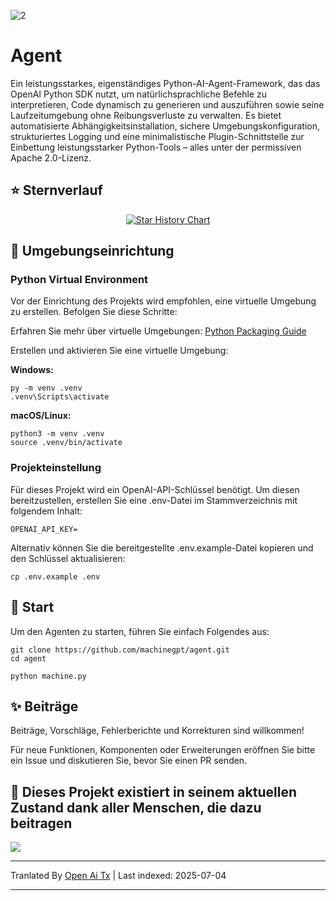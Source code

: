 ![2](https://github.com/user-attachments/assets/a18257a3-a678-4fd4-bf77-750dab4d99bb)

# Agent

Ein leistungsstarkes, eigenständiges Python-AI-Agent-Framework, das das OpenAI Python SDK nutzt, um natürlichsprachliche Befehle zu interpretieren, Code dynamisch zu generieren und auszuführen sowie seine Laufzeitumgebung ohne Reibungsverluste zu verwalten. Es bietet automatisierte Abhängigkeitsinstallation, sichere Umgebungskonfiguration, strukturiertes Logging und eine minimalistische Plugin-Schnittstelle zur Einbettung leistungsstarker Python-Tools – alles unter der permissiven Apache 2.0-Lizenz.

## ⭐ Sternverlauf

<p align="center">
  <a href="https://star-history.com/#machinegpt/agent&Date">
    <img alt="Star History Chart" src="https://api.star-history.com/svg?repos=machinegpt/agent&type=Date&theme=dark" onerror="this.src='https://api.star-history.com/svg?repos=machinegpt/agent&type=Date'" />
  </a>
</p>


## 🔧 Umgebungseinrichtung

### Python Virtual Environment
Vor der Einrichtung des Projekts wird empfohlen, eine virtuelle Umgebung zu erstellen. Befolgen Sie diese Schritte:

Erfahren Sie mehr über virtuelle Umgebungen: [Python Packaging Guide](https://packaging.python.org/en/latest/guides/installing-using-pip-and-virtual-environments/)

Erstellen und aktivieren Sie eine virtuelle Umgebung:

**Windows:**

```
py -m venv .venv
.venv\Scripts\activate
```

**macOS/Linux:**
```
python3 -m venv .venv
source .venv/bin/activate
```

### Projekteinstellung
Für dieses Projekt wird ein OpenAI-API-Schlüssel benötigt. Um diesen bereitzustellen, erstellen Sie eine .env-Datei im Stammverzeichnis mit folgendem Inhalt:
```
OPENAI_API_KEY=
```
Alternativ können Sie die bereitgestellte .env.example-Datei kopieren und den Schlüssel aktualisieren:
```
cp .env.example .env
```

## 🧠 Start
Um den Agenten zu starten, führen Sie einfach Folgendes aus:
```
git clone https://github.com/machinegpt/agent.git
cd agent

python machine.py
```

## ✨ Beiträge

Beiträge, Vorschläge, Fehlerberichte und Korrekturen sind willkommen!

Für neue Funktionen, Komponenten oder Erweiterungen eröffnen Sie bitte ein Issue und diskutieren Sie, bevor Sie einen PR senden.

## 💖 Dieses Projekt existiert in seinem aktuellen Zustand dank aller Menschen, die dazu beitragen
<a href="https://github.com/machinegpt/agent/graphs/contributors">
  <img src="https://contrib.rocks/image?repo=machinegpt/agent" />
</a>

---

Tranlated By [Open Ai Tx](https://github.com/OpenAiTx/OpenAiTx) | Last indexed: 2025-07-04

---